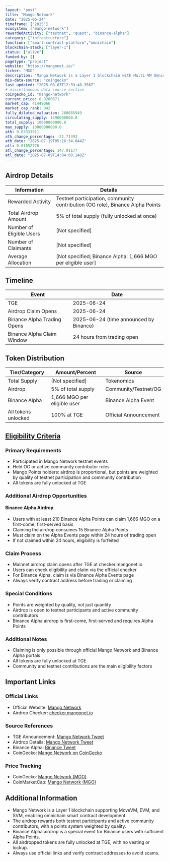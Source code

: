 ```yaml
---
layout: "post"
title: "Mango Network"
date: "2025-06-24"
timeframe: ["2025"]
ecosystem: ["mango-network"]
rewardedActivity: ["testnet", "quest", "binance-alpha"]
category: ["infrastructure"]
function: ["smart-contract-platform","omnichain"]
blockchain-stack: ["layer-1"]
status: ["alive"]
funded-by: []
pagetype: "project"
website: "https://mangonet.io/"
ticker: "MGO"
description: "Mango Network is a Layer 1 blockchain with Multi-VM Omnichain infrastructure, supporting MoveVM, EVM, and SVM, providing secure, modular, and high-performance Web3 infrastructure."
mis-data-source: "coingecko" 
last_updated: "2025-08-03T12:39:48.356Z"
# miscellaneous data source section
coingecko_id: "mango-network"
current_price: 0.0260671
market_cap: 41449066
market_cap_rank: 842
fully_diluted_valuation: 260685949
circulating_supply: 1590000000.0
total_supply: 10000000000.0
max_supply: 10000000000.0
ath: 0.03333911
ath_change_percentage: -21.71493
ath_date: "2025-07-19T05:26:34.044Z"
atl: 0.01052776
atl_change_percentage: 147.91177
atl_date: "2025-07-09T14:04:08.148Z"
---
```


## Airdrop Details

| Information              | Details                                                     |
| ------------------------ | ----------------------------------------------------------- |
| Rewarded Activity        | Testnet participation, community contribution (OG role), Binance Alpha Points |
| Total Airdrop Amount     | 5% of total supply (fully unlocked at once)                 |
| Number of Eligible Users | [Not specified]                                             |
| Number of Claimants      | [Not specified]                                             |
| Average Allocation       | [Not specified; Binance Alpha: 1,666 MGO per eligible user] |

## Timeline

| Event               | Date                                           |
| ------------------- | ---------------------------------------------- |
| TGE                 | 2025-06-24                                     |
| Airdrop Claim Opens | 2025-06-24                                     |
| Binance Alpha Trading Opens | 2025-06-24 (time announced by Binance)   |
| Binance Alpha Claim Window  | 24 hours from trading open               |

## Token Distribution

| Tier/Category      | Amount/Percent                | Source                    |
| ------------------ | ---------------------------- | ------------------------- |
| Total Supply       | [Not specified]               | Tokenomics                |
| Airdrop            | 5% of total supply            | Community/Testnet/OG      |
| Binance Alpha      | 1,666 MGO per eligible user   | Binance Alpha Event       |
| All tokens unlocked| 100% at TGE                   | Official Announcement     |

## [Eligibility Criteria](https://x.com/MangoOS_Network/status/1935912883982045419)

### Primary Requirements

- Participated in Mango Network testnet events
- Held OG or active community contributor roles
- Mango Points holders: airdrop is proportional, but points are weighted by quality of testnet participation and community contribution
- All tokens are fully unlocked at TGE

### Additional Airdrop Opportunities

#### Binance Alpha Airdrop
- Users with at least 210 Binance Alpha Points can claim 1,666 MGO on a first-come, first-served basis
- Claiming the airdrop consumes 15 Binance Alpha Points
- Must claim on the Alpha Events page within 24 hours of trading open
- If not claimed within 24 hours, eligibility is forfeited

### Claim Process

- Mainnet airdrop claim opens after TGE at checker.mangonet.io
- Users can check eligibility and claim via the official checker
- For Binance Alpha, claim is via Binance Alpha Events page
- Always verify contract address before trading or claiming

### Special Conditions

- Points are weighted by quality, not just quantity
- Airdrop is open to testnet participants and active community contributors
- Binance Alpha airdrop is first-come, first-served and requires Alpha Points

### Additional Notes

- Claiming is only possible through official Mango Network and Binance Alpha portals
- All tokens are fully unlocked at TGE
- Community and testnet contributions are the main eligibility factors

## Important Links

### Official Links

- Official Website: [Mango Network](https://mangonet.io/)
- Airdrop Checker: [checker.mangonet.io](https://checker.mangonet.io/)

### Source References

- TGE Announcement: [Mango Network Tweet](https://x.com/MangoOS_Network/status/1937481687358930964)
- Airdrop Details: [Mango Network Tweet](https://x.com/MangoOS_Network/status/1935912883982045419)
- Binance Alpha: [Binance Tweet](https://x.com/binance/status/1937412093415936412)
- CoinGecko: [Mango Network on CoinGecko](https://www.coingecko.com/en/coins/mango-network)

### Price Tracking

- CoinGecko: [Mango Network (MGO)](https://www.coingecko.com/en/coins/mango-network)
- CoinMarketCap: [Mango Network (MGO)](https://coinmarketcap.com/currencies/mango-network/)

## Additional Information

- Mango Network is a Layer 1 blockchain supporting MoveVM, EVM, and SVM, enabling omnichain smart contract development.
- The airdrop rewards both testnet participants and active community contributors, with a points system weighted by quality.
- Binance Alpha airdrop is a special event for Binance users with sufficient Alpha Points.
- All airdropped tokens are fully unlocked at TGE, with no vesting or lockup.
- Always use official links and verify contract addresses to avoid scams.